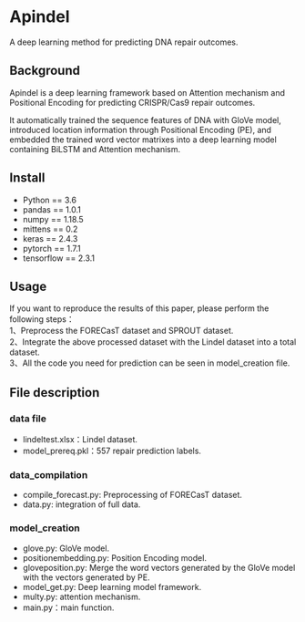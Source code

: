 # Apindel
A deep learning method for predicting DNA repair outcomes.
## Background
Apindel is a deep learning framework based on Attention mechanism and Positional Encoding for predicting CRISPR/Cas9 repair outcomes.

It automatically trained the sequence features of DNA with GloVe model, introduced location information through Positional Encoding (PE), and embedded the trained word vector matrixes into a deep learning model containing BiLSTM and Attention mechanism.
## Install
* Python == 3.6
* pandas == 1.0.1
* numpy == 1.18.5
* mittens == 0.2
* keras == 2.4.3
* pytorch == 1.7.1
* tensorflow == 2.3.1
## Usage
If you want to reproduce the results of this paper, please perform the following steps：  
1、Preprocess the FORECasT dataset and SPROUT dataset.  
2、Integrate the above processed dataset with the Lindel dataset into a total dataset.  
3、All the code you need for prediction can be seen in model_creation file.
## File description
### data file 
* lindeltest.xlsx：Lindel dataset.
* model_prereq.pkl：557 repair prediction labels.
### data_compilation
* compile_forecast.py: Preprocessing of FORECasT dataset.
* data.py: integration of full data.
### model_creation
* glove.py: GloVe model.
* positionembedding.py: Position Encoding model.
* gloveposition.py: Merge the word vectors generated by the GloVe model with the vectors generated by PE.
* model_get.py: Deep learning model framework.
* multy.py: attention mechanism.
* main.py：main function.







